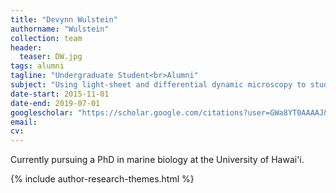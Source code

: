 ```yaml
---
title: "Devynn Wulstein"
authorname: "Wulstein"
collection: team
header:
  teaser: DW.jpg
tags: alumni
tagline: "Undergraduate Student<br>Alumni"
subject: "Using light-sheet and differential dynamic microscopy to study transport of DNA"
date-start: 2015-11-01
date-end: 2019-07-01
googlescholar: "https://scholar.google.com/citations?user=GWa8YT0AAAAJ&hl=en"
email: 
cv: 
---
```


<p align= "justify">
Currently pursuing a PhD in marine biology at the University of Hawai'i.

{% include author-research-themes.html %}
